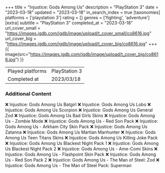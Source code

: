+++
title = "Injustice: Gods Among Us"
description = "PlayStation 3"
date = "2023-03-18"
updated = "2023-03-18"
in_search_index = true
[taxonomies]
platforms = ['playstation 3']
rating = []
genres = ['fighting', 'adventure']
[extra]
subtitle = "PlayStation 3"
completed_at = "2023-03-18"
url_cover_small = "https://images.igdb.com/igdb/image/upload/t_cover_small/co8616.jpg"
url_cover_big = "https://images.igdb.com/igdb/image/upload/t_cover_big/co8616.jpg"
+++
{{ image(src="https://images.igdb.com/igdb/image/upload/t_cover_big/co8616.jpg") }}

|              |            |
| ------------ | ---------- |
| Played platforms    | PlayStation 3 |
| Completed at | 2023/03/18 |



### Additional Content


❌ Injustice: Gods Among Us Batgirl
❌ Injustice: Gods Among Us Lobo
❌ Injustice: Gods Among Us Scorpion
❌ Injustice: Gods Among Us General Zod
❌ Injustice: Gods Among Us Bad Girls Skins
❌ Injustice: Gods Among Us - Zombie Mode
❌ Injustice: Gods Among Us - Red Son Pack
❌ Injustice: Gods Among Us - Arkham City Skin Pack
❌ Injustice: Gods Among Us Zatanna
❌ Injustice: Gods Among Us Martian Manhunter
❌ Injustice: Gods Among Us Teen Titans Skins
❌ Injustice: Gods Among Us Killing Joke Pack
❌ Injustice: Gods Among Us Blackest Night Pack 1
❌ Injustice: Gods Among Us Blackest Night Pack 2
❌ Injustice: Gods Among Us - Ame-Comi Skins
❌ Injustice: Gods Among Us - Flashpoint Skin Pack
❌ Injustice: Gods Among Us - Red Son Pack 2
❌ Injustice: Gods Among Us - The Man of Steel: Zod
❌ Injustice: Gods Among Us - The Man of Steel Pack: Superman